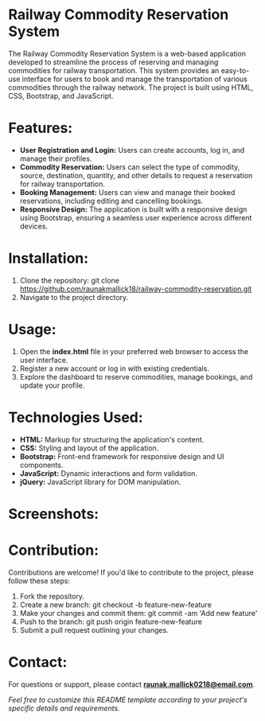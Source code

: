 # Railway Commodity Reservation System

The Railway Commodity Reservation System is a web-based application developed to streamline the process of reserving and managing commodities for railway transportation. This system provides an easy-to-use interface for users to book and manage the transportation of various commodities through the railway network. The project is built using HTML, CSS, Bootstrap, and JavaScript.

# Features:
- **User Registration and Login:** Users can create accounts, log in, and manage their profiles.
- **Commodity Reservation:** Users can select the type of commodity, source, destination, quantity, and other details to request a reservation for railway transportation.
- **Booking Management:** Users can view and manage their booked reservations, including editing and cancelling bookings.
- **Responsive Design:** The application is built with a responsive design using Bootstrap, ensuring a seamless user experience across different devices.

# Installation:
1. Clone the repository: git clone https://github.com/raunakmallick18/railway-commodity-reservation.git
2. Navigate to the project directory.

# Usage:
1. Open the **index.html** file in your preferred web browser to access the user interface.
2. Register a new account or log in with existing credentials.
3. Explore the dashboard to reserve commodities, manage bookings, and update your profile.

# Technologies Used:
- **HTML:** Markup for structuring the application's content.
- **CSS:** Styling and layout of the application.
- **Bootstrap:** Front-end framework for responsive design and UI components.
- **JavaScript:** Dynamic interactions and form validation.
- **jQuery:** JavaScript library for DOM manipulation.

# Screenshots:

# Contribution:
Contributions are welcome! If you'd like to contribute to the project, please follow these steps:
1. Fork the repository.
2. Create a new branch: git checkout -b feature-new-feature
3. Make your changes and commit them: git commit -am 'Add new feature'
4. Push to the branch: git push origin feature-new-feature
5. Submit a pull request outlining your changes.

# Contact:
For questions or support, please contact **raunak.mallick0218@email.com**.

*Feel free to customize this README template according to your project's specific details and requirements.*
